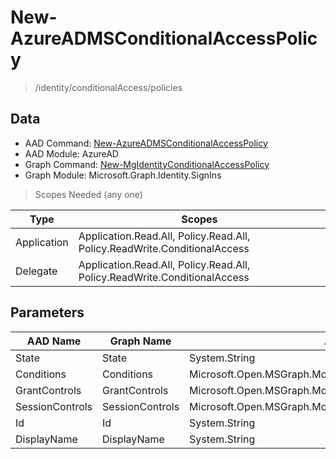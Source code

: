 # New-AzureADMSConditionalAccessPolicy

> /identity/conditionalAccess/policies

## Data

+ AAD Command: [New-AzureADMSConditionalAccessPolicy](https://docs.microsoft.com/en-us/powershell/module/AzureAD/New-AzureADMSConditionalAccessPolicy)
+ AAD Module: AzureAD
+ Graph Command: [New-MgIdentityConditionalAccessPolicy](https://docs.microsoft.com/en-us/powershell/module/Microsoft.Graph.Identity.SignIns/New-MgIdentityConditionalAccessPolicy)
+ Graph Module: Microsoft.Graph.Identity.SignIns

> Scopes Needed (any one)

|Type|Scopes|
|---|---|
|Application|Application.Read.All, Policy.Read.All, Policy.ReadWrite.ConditionalAccess|
|Delegate|Application.Read.All, Policy.Read.All, Policy.ReadWrite.ConditionalAccess|

## Parameters

|AAD Name|Graph Name|AAD Type|Graph Type|Infos|
|---|---|---|---|---|
|State|State|System.String|System.String||
|Conditions|Conditions|Microsoft.Open.MSGraph.Model.ConditionalAccessConditionSet|Microsoft.Graph.PowerShell.Models.IMicrosoftGraphConditionalAccessConditionSet||
|GrantControls|GrantControls|Microsoft.Open.MSGraph.Model.ConditionalAccessGrantControls|Microsoft.Graph.PowerShell.Models.IMicrosoftGraphConditionalAccessGrantControls||
|SessionControls|SessionControls|Microsoft.Open.MSGraph.Model.ConditionalAccessSessionControls|Microsoft.Graph.PowerShell.Models.IMicrosoftGraphConditionalAccessSessionControls||
|Id|Id|System.String|System.String||
|DisplayName|DisplayName|System.String|System.String||

